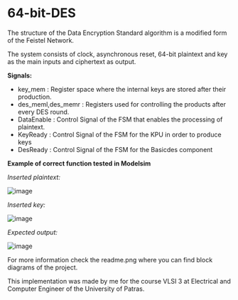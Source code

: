 # 64-bit-DES

The structure of the Data Encryption Standard algorithm is a modified form of the Feistel Network.

The system consists of clock, asynchronous reset, 64-bit plaintext and key as the main inputs and ciphertext as output.

**Signals:**

- key_mem : Register space where the internal keys are stored after their production.
- des_meml,des_memr : Registers used for controlling the products after every DES round.
- DataEnable : Control Signal of the FSM that enables the processing of plaintext.
- KeyReady : Control Signal of the FSM for the KPU in order to produce keys
- DesReady : Control Signal of the FSM for the Basicdes component

**Example of correct function tested in Modelsim**

_Inserted plaintext:_

![image](https://user-images.githubusercontent.com/89205152/130221203-2705b2f7-6538-4817-adb0-47f218e2ffe6.png)

_Inserted key:_

![image](https://user-images.githubusercontent.com/89205152/130221193-88b16e26-bcd8-4ca8-8356-a5ad86188684.png)

_Expected output:_

![image](https://user-images.githubusercontent.com/89205152/130221081-b3911ea5-e069-4872-a101-faffb1b3cd20.png)



For more information check the readme.png where you can find block diagrams of the project.

This implementation was made by me for the course VLSI 3 at Electrical and Computer Engineer of the University of Patras.
